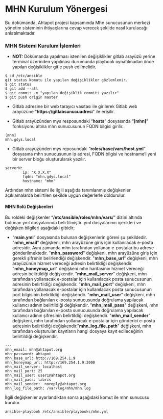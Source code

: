 
# MHN Kurulum Yönergesi


Bu dokümanda, Ahtapot projesi kapsamında Mhn sunucusunun merkezi yönetim sisteminin ihtiyaçlarına cevap verecek şekilde nasıl kurulacağı anlatılmaktadır.

### MHN Sistemi Kurulum İşlemleri

* **NOT:** Dökümanda yapılması istenilen değişiklikler gitlab arayüzü yerine terminal üzerinden yapılması durumunda playbook oynatılmadan önce yapılan değişiklikler git'e push edilmelidir.

```
$ cd /etc/ansible
git status komutu ile yapılan değişiklikler gözlemlenir.
$ git status  
$ git add --all
$ git commit -m "yapılan değişiklik commiti yazılır"
$ git push origin master
```

* Gitlab adresine  bir web tarayıcı vasıtası ile girilerek Gitlab web arayüzüne “**https://gitlabsunucuadresi**” ile erişilir. 

* Gitlab arayüzünden mys resposundaki “**hosts**” dosyasında “**[mhn]**” fonksiyonu altına mhn sunucusunun FQDN bilgisi girilir.

```
[mhn]
mhn.gdys.local
``` 

* Gitlab arayüzünden mys reposundaki  “**roles/base/vars/host.yml**” dosyasına mhn sunucusunun ip adresi, FQDN bilgisi ve hostname’i yeni bir server bloğu oluşturularak yazılır. 

```
serverN:
        ip: "X.X.X.X"
        fqdn: "mhn.gdys.local"
        hostname: "mhn"
```

Ardından mhn sistemi ile ilgili aşağıda tanımlanmış değişkenler açıklamalarda belirtilen şekilde uygun değerlerle doldurulur.

#### MHN Rolü Değişkenleri
Bu roldeki değişkenler “**/etc/ansible/roles/mhn/vars/**” dizini altında bulunan yml dosyalarında belirtilmiştir. yml dosyalarının içerikleri ve değişken bilgileri aşağıdaki gibidir;


-   “**main.yml**” dosyasında bulunan değişkenlerin görevi şu şekildedir. "**mhn_email**" değişkeni, mhn arayüzüne giriş için kullanılacak e-posta adresidir. Aynı zamanda mhn tarafından yollanan e-postalar bu adrese gönderilmektedir. "**mhn_password**" değişkeni, mhn arayüzüne giriş için gerekli şifrenin belirlendiği değişkendir. "**mhn_base_url**" değişkeni, mhn arayüzünün hizmet vereceği adresin belirtildiği değişkendir. "**mhn_honeymap_url**" değişkeni mhn haritasının hizmet vereceği adresin belirtildiği değişkendir. "**mhn_mail_server**" değişkeni, mhn tarafından yollanacak e-postalar için kullanılacak posta sunucusunun adresinin belirtildiği değişkendir.  "**mhn_mail_port**" değişkeni, mhn tarafından yollanacak e-postalar için kullanılacak posta sunucusunun port bilgisinin belirtildiği değişkendir. "**mhn_mail_user**" değişkeni, mhn tarafından bağlanılan e-posta sunucusunda doğrulama yapılacak kullanıcı adının belirtildiği değişkendir. "**mhn_mail_pass**"  değişkeni, mhn tarafından bağlanılan e-posta sunucusunda doğrulama yapılacak kullanıcı adının şifresinin belirtildiği değişkendir. "**mhn_mail_sender**" değişkeni, mhn tarafından yollanacak e-postalar için gönderici e-posta adresinin belirtildiği değişkendir."**mhn_log_file_path**" değişkeni, mhn tarafından oluşturulan kayıtların hangi dosyaya kayıt edileceğinin belirtildiği değişkendir. 

```
---
mhn_email: mhn@ahtapot.org
mhn_password: ahtapot
mhn_base_url: http://169.254.1.9
mhn_honeymap_url: http://169.254.1.9:3000
mhn_mail_server: localhost
mhn_mail_port: 25
mhn_mail_user: user1@ahtapot.org
mhn_mail_pass: labris
mhn_mail_sender:  noreply@ahtapot.org
mhn_log_file_path: /var/log/mhn/mhn.log
```

İlgili değişkenler ayarlandıktan sonra aşağıdaki komut ile mhn sunucusu kurulur.

```
ansible-playbook /etc/ansible/playbooks/mhn.yml
```

